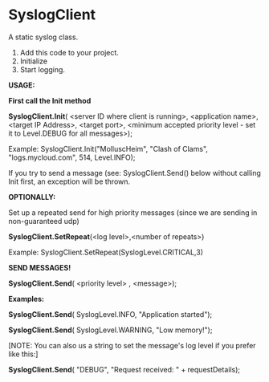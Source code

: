# **SyslogClient**
A static syslog class. 

1. Add this code to your project. 
2. Initialize
3. Start logging.

**USAGE:**

**First call the Init method**

**SyslogClient.Init**( \<server ID where client is running>, \<application name>, \<target IP Address>, \<target port>, \<minimum accepted priority level - set it to Level.DEBUG for all messages>);

Example: SyslogClient.Init("MolluscHeim", "Clash of Clams", "logs.mycloud.com", 514, Level.INFO);

If you try to send a message (see: SyslogClient.Send() below without calling Init first, an exception will be thrown.

**OPTIONALLY:** 

Set up a repeated send for high priority messages (since we are sending in non-guaranteed udp)

**SyslogClient.SetRepeat**(\<log level>,\<number of repeats>)

Example: SyslogClient.SetRepeat(SyslogLevel.CRITICAL,3)


**SEND MESSAGES!**

**SyslogClient.Send**( \<priority level> , \<message>);

**Examples:**

**SyslogClient.Send**( SyslogLevel.INFO, "Application started");

**SyslogClient.Send**( SyslogLevel.WARNING, "Low memory!");

[NOTE: You can also us a string to set the message's log level if you prefer like this:]

**SyslogClient.Send**( "DEBUG", "Request received: " + requestDetails);